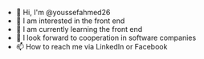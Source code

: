 - 👋 Hi, I'm @youssefahmed26
- 👀 I am interested in the front end
- 🌱 I am currently learning the front end
- 💞️ I look forward to cooperation in software companies
- 📫 How to reach me via LinkedIn or Facebook

<!---
youssefahmed26/youssefahmed26 is a ✨ special ✨ repository because its `README.md` (this file) appears on your GitHub profile.
You can click the Preview link to take a look at your changes.
--->
